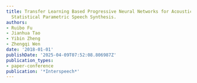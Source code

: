 ```yaml
---
title: Transfer Learning Based Progressive Neural Networks for Acoustic Modeling in
  Statistical Parametric Speech Synthesis.
authors:
- Ruibo Fu
- Jianhua Tao
- Yibin Zheng
- Zhengqi Wen
date: '2018-01-01'
publishDate: '2025-04-09T07:52:08.806987Z'
publication_types:
- paper-conference
publication: '*Interspeech*'
---
```


